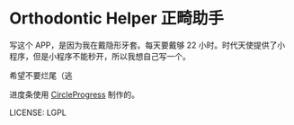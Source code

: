 # Orthodontic Helper 正畸助手

写这个 APP，是因为我在戴隐形牙套。每天要戴够 22 小时。时代天使提供了小程序，但是小程序不能秒开，所以我想自己写一个。

希望不要烂尾（逃

进度条使用 [CircleProgress](https://github.com/MyLifeMyTravel/CircleProgress) 制作的。

LICENSE: LGPL